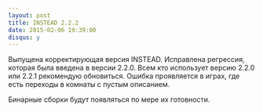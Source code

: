 ```yaml
---
layout: post
title: INSTEAD 2.2.2
date: 2015-02-06 19:39:00
disqus: y
---
```

Выпущена корректирующая версия INSTEAD. Исправлена регрессия,
которая была введена в версии 2.2.0. Всем кто использует
версию 2.2.0 или 2.2.1 рекомендую обновиться. Ошибка проявляется
в играх, где есть переходы в комнаты с пустым описанием.

Бинарные сборки будут появляться по мере их готовности.
